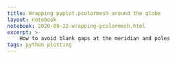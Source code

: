 ```yaml
---
title: Wrapping pyplot.pcolormesh around the globe
layout: notebook
notebook: 2020-09-22-wrapping-pcolormesh.html
excerpt: >-
    How to avoid blank gaps at the meridian and poles
tags: python plotting
---
```

